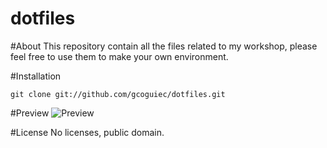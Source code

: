dotfiles
=========

#About
This repository contain all the files related to my workshop, please feel free to use them to make your own environment.

#Installation

	git clone git://github.com/gcoguiec/dotfiles.git

#Preview
![Preview](http://uppix.net/6/3/d/fc6361d267ee7ebd29cb06bad2e7d.png)

#License
No licenses, public domain.
